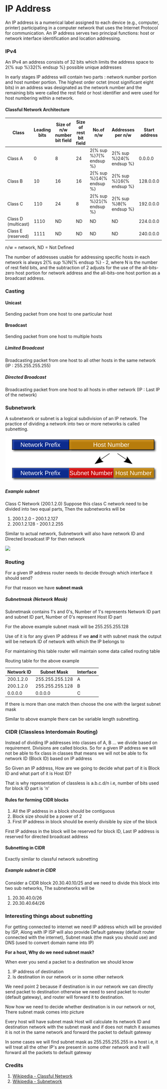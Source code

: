 # IP Address

An IP address is a numerical label assigned to each device (e.g., computer, printer) participating in a computer network that uses the Internet Protocol for communication. An IP address serves two principal functions: host or network interface identification and location addressing.

### IPv4

An IPv4 an address consists of 32 bits which limits the address space to 2{% sup %}32{% endsup %} possible unique addresses

In early stages IP address will contain two parts : network number portion and host number portion. The highest order octet (most significant eight bits) in an address was designated as the network number and the remaining bits were called the rest field or host identifier and were used for host numbering within a network.

#### Classful Network Architecture

| Class | Leading bits | Size of n/w number bit field | Size of rest bit field | No.of n/w | Addresses per n/w | Start address | End address |
| -- | -- | -- | -- | -- | -- | -- | -- |
| Class A | 0 | 8 | 24 | 2{% sup %}7{% endsup %} | 2{% sup %}24{% endsup %} | 0.0.0.0 | 127.255.255.255 |
| Class B | 10 | 16 | 16 | 2{% sup %}14{% endsup %} | 2{% sup %}16{% endsup %} | 128.0.0.0 | 191.255.255.255 |
| Class C | 110 | 24 | 8 | 2{% sup %}21{% endsup %} | 2{% sup %}8{% endsup %} | 192.0.0.0 | 223.255.255.255 |
| Class D (multicast) | 1110 | ND | ND | ND | ND | 224.0.0.0 | 239.255.255.255 |
| Class E (reserved) | 1111 | ND | ND | ND | ND | 240.0.0.0 | 255.255.255.255 |

n/w = network, ND = Not Defined

The number of addresses usable for addressing specific hosts in each network is always 2{% sup %}N{% endsup %} - 2, where N is the number of rest field bits, and the subtraction of 2 adjusts for the use of the all-bits-zero host portion for network address and the all-bits-one host portion as a broadcast address.

### Casting

#### Unicast

Sending packet from one host to one particular host

#### Broadcast

Sending packet from one host to multiple hosts

##### Limited Broadcast

Broadcasting packet from one host to all other hosts in the same network (IP : 255.255.255.255)

##### Directed Broadcast

Broadcasting packet from one host to all hosts in other network (IP : Last IP of the network)

### Subnetwork

A subnetwork or subnet is a logical subdivision of an IP network. The practice of dividing a network into two or more networks is called subnetting.

![](/images/Subnetting_operation.svg)

##### Example subnet

Class C Network (200.1.2.0)
Suppose this class C network need to be divided into two equal parts, Then the subnetworks will be 

1. 200.1.2.0 - 200.1.2.127
2. 200.1.2.128 - 200.1.2.255

Similar to actual network, Subnetwork will also have network ID and Directed broadcast IP for then network

![](/images/Subnetting-Example.png)

### Routing

For a given IP address router needs to decide through which interface it should send?

For that reason we have **subnet mask** 

##### Subnetmask (Network Mask)

Subnetmask contains 1's and 0's, Number of 1's represents Network ID part and subnet ID part, Number of 0's represent Host ID part

For the above example subnet mask will be 255.255.255.128

Use of it is for any given IP address if we **and** it with subnet mask the output will be network ID of network with which the IP belongs to

For maintaining this table router will maintain some data called routing table

Routing table for the above example

| Network ID | Subnet Mask | Interface |
| -- | -- | -- |
| 200.1.2.0 | 255.255.255.128 | A |
| 200.1.2.0 | 255.255.255.128 | B |
| 0.0.0.0 | 0.0.0.0 | C |

If there is more than one match then choose the one with the largest subnet mask

Similar to above example there can be variable length subnetting.

### CIDR (Classless Interdomain Routing)

Instead of dividing IP addresses into classes of A, B ... we divide based on requirement. Divisions are called blocks. So for a given IP address we will not be able to fix class in classes that means we will not be able to fix network ID (Block ID) based on IP address

So Given an IP address, How are we going to decide what part of it is Block ID and what part of it is Host ID?

That is why representation of classless is a.b.c.d/n i.e, number of bits used for block ID part is 'n'

#### Rules for forming CIDR blocks

1. All the IP address in a block should be contiguous
2. Block size should be a power of 2
3. First IP address in block should be evenly divisible by size of the block

First IP address in the block will be reserved for block ID, Last IP address is reserved for directed broadcast address

#### Subnetting in CIDR

Exactly similar to classful network subnetting

##### Example subnet in CIDR

Consider a CIDR block 20.30.40.10/25 and we need to divide this block into two sub networks, The subnetworks will be

1. 20.30.40.0/26
2. 20.30.40.64/26

### Interesting things about subnetting

For getting connected to internet we need IP address which will be provided by ISP, Along with IP ISP will also provide Default gateway (default router connected with the internet), Subnet mask (the mask you should use) and DNS (used to convert domain name into IP)

**For a host, Why do we need subnet mask?**

When ever you send a packet to a destination we should know

1. IP address of destination
2. Is destination in our network or in some other network

We need point 2 because if destination is in our network we can directly send packet to destination otherwise we need to send packet to router (default gateway), and router will forward it to destination.

Now how we need to decide whether destination is in our network or not, There subnet mask comes into picture

Every host will have subnet mask
Host will calculate its network ID and destination network with the subnet mask and if does not match it assumes it is not in the same network and forward the packet to default gateway

In some cases we will find subnet mask as 255.255.255.255 in a host i.e, it will treat all the other IP's are present in some other network and it will forward all the packets to default gateway


### Credits
1. [Wikipedia - Classful Network](https://en.wikipedia.org/wiki/Classful_network)
2. [Wikipedia - Subnetwork](https://en.wikipedia.org/wiki/Subnetwork)
